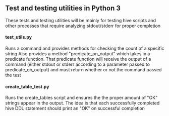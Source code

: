 ## Test and testing utilities in Python 3

These tests and testing utilities will be mainly for testing hive scripts and other processes that require analyzing stdout/stderr for proper completion

#### test_utils.py
Runs a command and provides methods for checking the count of a specific string
Also provides a method "predicate_on_output" which takes in a predicate function.
That predicate function will receive the output of a command (either stdout or
stderr according to a parameter passed to predicate_on_output) and must return whether
or not the command passed the test

#### create_table_test.py
Runs the create_tables script and ensures the the proper amount of "OK" strings appear
in the output. The idea is that each successfully completed hive DDL statement should
print an "OK" on successful completion
